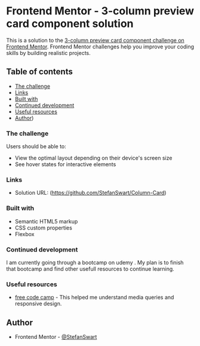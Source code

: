# Frontend Mentor - 3-column preview card component solution

This is a solution to the [3-column preview card component challenge on Frontend Mentor](https://www.frontendmentor.io/challenges/3column-preview-card-component-pH92eAR2-). Frontend Mentor challenges help you improve your coding skills by building realistic projects. 

## Table of contents

  - [The challenge](#the-challenge)
  - [Links](#links)
  - [Built with](#built-with)
  - [Continued development](#continued-development)
  - [Useful resources](#useful-resources)
- [Author](#author))


### The challenge

Users should be able to:

- View the optimal layout depending on their device's screen size
- See hover states for interactive elements


### Links

- Solution URL: (https://github.com/StefanSwart/Column-Card)

### Built with

- Semantic HTML5 markup
- CSS custom properties
- Flexbox

### Continued development

I am currently going through a bootcamp on udemy . My plan is to finish that bootcamp and find other usefull resources to continue learning.

### Useful resources

- [free code camp](https://www.freecodecamp.com) - This helped me understand media queries and responsive design.

## Author

- Frontend Mentor - [@StefanSwart](https://www.frontendmentor.io/profile/StefanSwart)






